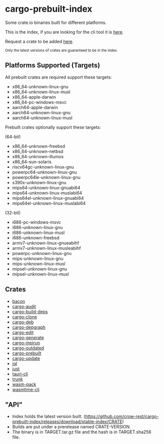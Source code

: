 # cargo-prebuilt-index

Some crate.io binaries built for different platforms.

This is the index, if you are looking for the cli tool it is [here](https://github.com/crow-rest/cargo-prebuilt).

Request a crate to be added [here](https://github.com/crow-rest/cargo-prebuilt-index/issues/new?assignees=&labels=add-crate%2C+under-consideration&template=request-crate.md&title=).

<sub>Only the latest versions of crates are guaranteed to be in the index.</sub>

## Platforms Supported (Targets)

All prebuilt crates are required support these targets:
- x86_64-unknown-linux-gnu
- x86_64-unknown-linux-musl
- x86_64-apple-darwin
- x86_64-pc-windows-msvc
- aarch64-apple-darwin
- aarch64-unknown-linux-gnu
- aarch64-unknown-linux-musl

Prebuilt crates optionally support these targets:

(64-bit)
- x86_64-unknown-freebsd
- x86_64-unknown-netbsd
- x86_64-unknown-illumos
- x86_64-sun-solaris
- riscv64gc-unknown-linux-gnu
- powerpc64-unknown-linux-gnu
- powerpc64le-unknown-linux-gnu
- s390x-unknown-linux-gnu
- mips64-unknown-linux-gnuabi64
- mips64-unknown-linux-muslabi64
- mips64el-unknown-linux-gnuabi64
- mips64el-unknown-linux-muslabi64

(32-bit)
- i686-pc-windows-msvc
- i686-unknown-linux-gnu
- i686-unknown-linux-musl
- i686-unknown-freebsd
- armv7-unknown-linux-gnueabihf
- armv7-unknown-linux-musleabihf
- powerpc-unknown-linux-gnu
- mips-unknown-linux-gnu
- mips-unknown-linux-musl
- mipsel-unknown-linux-gnu
- mipsel-unknown-linux-musl

## Crates

- [bacon](https://github.com/Canop/bacon)
- [cargo-audit](https://github.com/rustsec/rustsec/tree/main/cargo-audit)
- [cargo-build-deps](https://github.com/nacardin/cargo-build-deps)
- [cargo-clone](https://github.com/JanLikar/cargo-clone)
- [cargo-deb](https://github.com/kornelski/cargo-deb)
- [cargo-depgraph](https://git.sr.ht/~jplatte/cargo-depgraph)
- [cargo-edit](https://github.com/killercup/cargo-edit)
- [cargo-generate](https://github.com/cargo-generate/cargo-generate)
- [cargo-mpirun](https://github.com/AndrewGaspar/cargo-mpirun)
- [cargo-outdated](https://github.com/kbknapp/cargo-outdated)
- [cargo-prebuilt](https://github.com/crow-rest/cargo-prebuilt)
- [cargo-update](https://github.com/nabijaczleweli/cargo-update)
- [jql](https://github.com/yamafaktory/jql)
- [just](https://github.com/casey/just)
- [tauri-cli](https://github.com/tauri-apps/tauri)
- [trunk](https://github.com/thedodd/trunk)
- [wasm-pack](https://github.com/rustwasm/wasm-pack)
- [wasmtime-cli](https://github.com/bytecodealliance/wasmtime)

## "API"

- Index holds the latest version built. (https://github.com/crow-rest/cargo-prebuilt-index/releases/download/stable-index/CRATE)
- Builds are put under a prerelease named CRATE-VERSION.
- The binary is in TARGET.tar.gz file and the hash is in TARGET.sha256 file.
